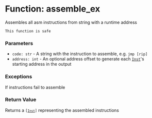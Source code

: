 # Function: assemble_ex

Assembles all asm instructions from string with a runtime address

```admonish success title=""
This function is safe
```

### Parameters
- `code: str` - A string with the instruction to assemble, e.g. `jmp [rip]`
- `address: int` - An optional address offset to generate each [`Inst`](objects-inst.md)'s starting address in the output

### Exceptions
If instructions fail to assemble

### Return Value
Returns a <code>[[`Inst`](objects-inst.md)]</code> representing the assembled instructions
